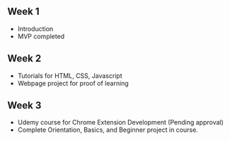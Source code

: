 ## Week 1

- Introduction
- MVP completed

## Week 2

- Tutorials for HTML, CSS, Javascript
- Webpage project for proof of learning

## Week 3

- Udemy course for Chrome Extension Development (Pending approval)
- Complete Orientation, Basics, and Beginner project in course.